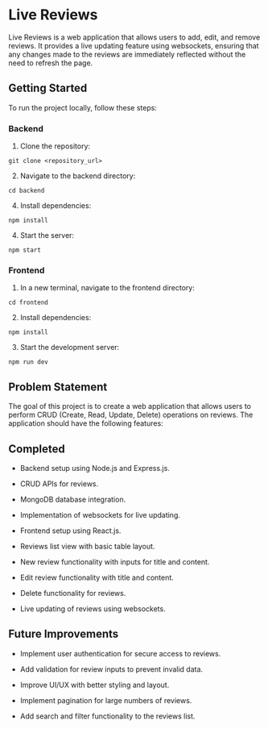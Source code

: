 # Live Reviews

Live Reviews is a web application that allows users to add, edit, and remove reviews. It provides a live updating feature using websockets, ensuring that any changes made to the reviews are immediately reflected without the need to refresh the page.

## Getting Started

To run the project locally, follow these steps:

### Backend

1. Clone the repository:

`git clone <repository_url>`

2. Navigate to the backend directory:

`cd backend`

4. Install dependencies:

`npm install`

4. Start the server:

`npm start`

### Frontend

1. In a new terminal, navigate to the frontend directory:

`cd frontend`

2. Install dependencies:

`npm install`

3. Start the development server:

`npm run dev`

## Problem Statement

The goal of this project is to create a web application that allows users to perform CRUD (Create, Read, Update, Delete) operations on reviews. The application should have the following features:

## Completed

- Backend setup using Node.js and Express.js.

- CRUD APIs for reviews.

- MongoDB database integration.

- Implementation of websockets for live updating.

- Frontend setup using React.js.

- Reviews list view with basic table layout.

- New review functionality with inputs for title and content.

- Edit review functionality with title and content.

- Delete functionality for reviews.

- Live updating of reviews using websockets.

## Future Improvements

- Implement user authentication for secure access to reviews.

- Add validation for review inputs to prevent invalid data.

- Improve UI/UX with better styling and layout.

- Implement pagination for large numbers of reviews.

- Add search and filter functionality to the reviews list.
